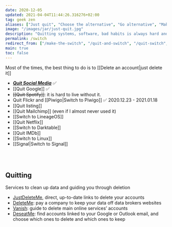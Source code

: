 ```yaml
---
date: 2020-12-05
updated: 2021-04-04T11:44:26.316276+02:00
tag: geek zen
aliases: ["Just quit", "Choose the alternative", "Go alternative", "Make the switch"]
image: "/images/jar/just-quit.jpg"
description: "Quitting systems, software, bad habits is always hard and often painful. Nevertheless, if it's for the best, it's worth it. Below some of the things I'm quitting."
permalink: /switch
redirect_from: ["/make-the-switch", "/quit-and-switch", "/quit-switch", "/choose-the-alternative", "/alternative-software", "/alternative"]
main: true
toc: false
---
```

<div class="blue box">
	Most of the times, the best thing to do is to [[Delete an account|just delete it]]
</div>

- [**<cite>Quit Social Media</cite>**](https://quitsocialmedia.club) ✅
- [[Quit Google]] ✅
- ~~[[Quit Spotify]]~~: it is hard to live without it.
- Quit Flickr and [[Piwigo|Switch to Piwigo]] ✅ 2020.12.23 - 2021.01.18
- [[Quit listing]]
- [[Quit Mailchimp]] (even if I almost never used it)
- [[Switch to LineageOS]]
- [[Quit Netflix]]
- [[Switch to Darktable]]
- [[Quit IMDb]]
- [[Switch to Linux]]
- [[Signal|Switch to Signal]]

<br>
<br>

## Quitting

Services to clean up data and guiding you through deletion

- [JustDeleteMe](https://justdeleteme.xyz/ "JustDeleteMe"), direct, up-to-date links to delete your accounts
- [DeleteMe](https://joindeleteme.com "DeleteMe"): pay a company to keep your data off data brokers websites
- [Vanish](https://vanishlist.ml/ "Vanish"): guide to delete main online services’ accounts
- [DeseatMe](https://www.deseat.me/ "DeseatMe"): find accounts linked to your Google or Outlook email, and choose which ones to delete and which ones to keep
